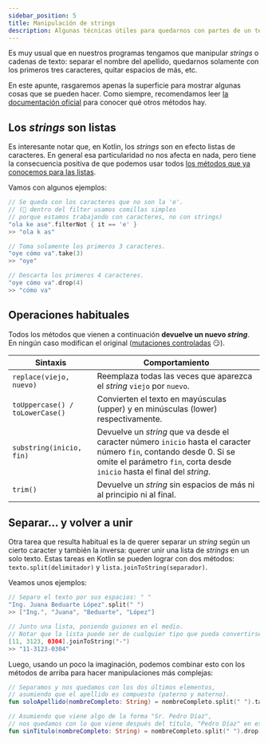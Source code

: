 ```yaml
---
sidebar_position: 5
title: Manipulación de strings
description: Algunas técnicas útiles para quedarnos con partes de un texto.
---
```


Es muy usual que en nuestros programas tengamos que manipular _strings_ o cadenas de texto: separar el nombre del apellido, quedarnos solamente con los primeros tres caracteres, quitar espacios de más, etc.

En este apunte, rasgaremos apenas la superficie para mostrar algunas cosas que se pueden hacer. Como siempre, recomendamos leer [la documentación oficial](https://kotlinlang.org/api/latest/jvm/stdlib/kotlin/-string/) para conocer qué otros métodos hay.

## Los _strings_ son listas

Es interesante notar que, en Kotlin, los _strings_ son en efecto listas de caracteres. En general esa particularidad no nos afecta en nada, pero tiene la consecuencia positiva de que podemos usar todos [los métodos que ya conocemos para las listas](http://localhost:3000/libro-disenio-oop/docs/kotlin/herramientas-lenguaje/wollok-a-kotlin/#colecciones).

Vamos con algunos ejemplos:

```kotlin
// Se queda con los caracteres que no son la 'e'.
// (👀 dentro del filter usamos comillas simples
// porque estamos trabajando con caracteres, no con strings)
"ola ke ase".filterNot { it == 'e' }
>> "ola k as"

// Toma solamente los primeros 3 caracteres.
"oye cómo va".take(3)
>> "oye"

// Descarta los primeros 4 caracteres.
"oye cómo va".drop(4)
>> "cómo va"
```

## Operaciones habituales

Todos los métodos que vienen a continuación **devuelve un nuevo _string_**. En ningún caso modifican el original ([mutaciones controladas](/docs/cualidades-disenio/cualidades-independientes-tecnologia/#mutaciones-controladas) :smirk:).

| Sintaxis                        | Comportamiento                                                                                                                                                                                    |
| ------------------------------- | ------------------------------------------------------------------------------------------------------------------------------------------------------------------------------------------------- |
| `replace(viejo, nuevo)`         | Reemplaza todas las veces que aparezca el _string_ `viejo` por `nuevo`.                                                                                                                           |
| `toUppercase() / toLowerCase()` | Convierten el texto en mayúsculas (upper) y en minúsculas (lower) respectivamente.                                                                                                                |
| `substring(inicio, fin)`        | Devuelve un _string_ que va desde el caracter número `inicio` hasta el caracter número `fin`, contando desde 0. Si se omite el parámetro `fin`, corta desde `inicio` hasta el final del _string_. |
| `trim()`                        | Devuelve un _string_ sin espacios de más ni al principio ni al final.                                                                                                                             |

## Separar... y volver a unir

Otra tarea que resulta habitual es la de querer separar un _string_ según un cierto caracter y también la inversa: querer unir una lista de _strings_ en un solo texto. Estas tareas en Kotlin se pueden lograr con dos métodos: `texto.split(delimitador)` y `lista.joinToString(separador)`.

Veamos unos ejemplos:

```kotlin
// Separo el texto por sus espacios: " "
"Ing. Juana Beduarte López".split(" ")
>> ["Ing.", "Juana", "Beduarte", "López"]

// Junto una lista, poniendo guiones en el medio.
// Notar que la lista puede ser de cualquier tipo que pueda convertirse en string.
[11, 3123, 0304].joinToString("-")
>> "11-3123-0304"
```

Luego, usando un poco la imaginación, podemos combinar esto con los métodos de arriba para hacer manipulaciones más complejas:

```kotlin
// Separamos y nos quedamos con los dos últimos elementos,
// asumiendo que el apellido es compuesto (paterno y materno).
fun soloApellido(nombreCompleto: String) = nombreCompleto.split(" ").takeLast(2)

// Asumiendo que viene algo de la forma "Sr. Pedro Díaz",
// nos quedamos con lo que viene después del título, "Pedro Díaz" en ese ejemplo.
fun sinTitulo(nombreCompleto: String) = nombreCompleto.split(" ").drop(1).joinToString(" ")
```
